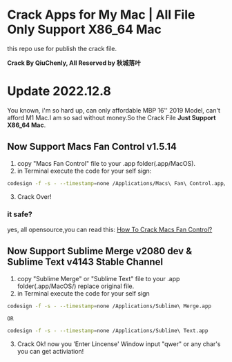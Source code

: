 # Crack Apps for My Mac | **All File Only Support X86_64 Mac**

this repo use for publish the crack file.

**Crack By QiuChenly, All Reserved by 秋城落叶**

# Update 2022.12.8

You known, i'm so hard up, can only affordable MBP 16'' 2019 Model, can't afford M1 Mac.I am so sad without money.So the Crack File **Just Support X86_64 Mac**.

## Now Support Macs Fan Control v1.5.14

1. copy "Macs Fan Control" file to your .app folder(.app/MacOS).
2. in Terminal execute the code for your self sign:

```bash
codesign -f -s - --timestamp=none /Applications/Macs\ Fan\ Control.app/Contents/MacOS/Macs\ Fan\ Control
```

3. Crack Over!

### it safe?

yes, all opensource,you can read this:
[How To Crack Macs Fan Control?](./howtocrack.md)

## Now Support Sublime Merge v2080 dev & Sublime Text v4143 Stable Channel

1. copy "Sublime Merge" or "Sublime Text" file to your .app folder(.app/MacOS/) replace original file.
2. in Terminal execute the code for your self sign

```bash
codesign -f -s - --timestamp=none /Applications/Sublime\ Merge.app

OR

codesign -f -s - --timestamp=none /Applications/Sublime\ Text.app
```

3. Crack Ok! now you 'Enter Lincense' Window input "qwer" or any char's you can get activiation!
